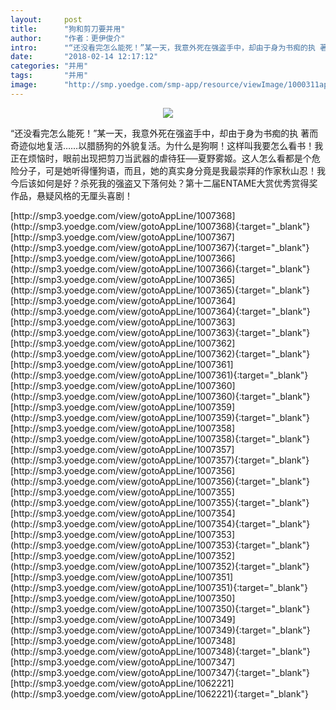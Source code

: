 ```yaml
---
layout:     post
title:      "狗和剪刀要并用"
author:     "作者：更伊俊介"
intro:      "“还没看完怎么能死！”某一天，我意外死在强盗手中，却由于身为书痴的执 著而奇迹似地复活……以腊肠狗的外貌复活。为什么是狗啊！这样叫我要怎么看书！我正在烦恼时，眼前出现把剪刀当武器的虐待狂──夏野雾姬。这人怎么看都是个危险分子，可是她听得懂狗语，而且，她的真实身分竟是我最崇拜的作家秋山忍！我今后该如何是好？杀死我的强盗又下落何处？第十二届ENTAME大赏优秀赏得奖作品，悬疑风格的无厘头喜剧！"
date:       "2018-02-14 12:17:12"
categories: "并用"
tags:       "并用"
image:      "http://smp.yoedge.com/smp-app/resource/viewImage/1000311appline.png"
---
```

<div style="text-align: center">
<p><img src="http://smp.yoedge.com/smp-app/resource/viewImage/1000311appline.png"/></p>
</div>
<p class="post-meta">
<span>“还没看完怎么能死！”某一天，我意外死在强盗手中，却由于身为书痴的执 著而奇迹似地复活……以腊肠狗的外貌复活。为什么是狗啊！这样叫我要怎么看书！我正在烦恼时，眼前出现把剪刀当武器的虐待狂──夏野雾姬。这人怎么看都是个危险分子，可是她听得懂狗语，而且，她的真实身分竟是我最崇拜的作家秋山忍！我今后该如何是好？杀死我的强盗又下落何处？第十二届ENTAME大赏优秀赏得奖作品，悬疑风格的无厘头喜剧！</span>
</p>
[http://smp3.yoedge.com/view/gotoAppLine/1007368](http://smp3.yoedge.com/view/gotoAppLine/1007368){:target="_blank"}
[http://smp3.yoedge.com/view/gotoAppLine/1007367](http://smp3.yoedge.com/view/gotoAppLine/1007367){:target="_blank"}
[http://smp3.yoedge.com/view/gotoAppLine/1007366](http://smp3.yoedge.com/view/gotoAppLine/1007366){:target="_blank"}
[http://smp3.yoedge.com/view/gotoAppLine/1007365](http://smp3.yoedge.com/view/gotoAppLine/1007365){:target="_blank"}
[http://smp3.yoedge.com/view/gotoAppLine/1007364](http://smp3.yoedge.com/view/gotoAppLine/1007364){:target="_blank"}
[http://smp3.yoedge.com/view/gotoAppLine/1007363](http://smp3.yoedge.com/view/gotoAppLine/1007363){:target="_blank"}
[http://smp3.yoedge.com/view/gotoAppLine/1007362](http://smp3.yoedge.com/view/gotoAppLine/1007362){:target="_blank"}
[http://smp3.yoedge.com/view/gotoAppLine/1007361](http://smp3.yoedge.com/view/gotoAppLine/1007361){:target="_blank"}
[http://smp3.yoedge.com/view/gotoAppLine/1007360](http://smp3.yoedge.com/view/gotoAppLine/1007360){:target="_blank"}
[http://smp3.yoedge.com/view/gotoAppLine/1007359](http://smp3.yoedge.com/view/gotoAppLine/1007359){:target="_blank"}
[http://smp3.yoedge.com/view/gotoAppLine/1007358](http://smp3.yoedge.com/view/gotoAppLine/1007358){:target="_blank"}
[http://smp3.yoedge.com/view/gotoAppLine/1007357](http://smp3.yoedge.com/view/gotoAppLine/1007357){:target="_blank"}
[http://smp3.yoedge.com/view/gotoAppLine/1007356](http://smp3.yoedge.com/view/gotoAppLine/1007356){:target="_blank"}
[http://smp3.yoedge.com/view/gotoAppLine/1007355](http://smp3.yoedge.com/view/gotoAppLine/1007355){:target="_blank"}
[http://smp3.yoedge.com/view/gotoAppLine/1007354](http://smp3.yoedge.com/view/gotoAppLine/1007354){:target="_blank"}
[http://smp3.yoedge.com/view/gotoAppLine/1007353](http://smp3.yoedge.com/view/gotoAppLine/1007353){:target="_blank"}
[http://smp3.yoedge.com/view/gotoAppLine/1007352](http://smp3.yoedge.com/view/gotoAppLine/1007352){:target="_blank"}
[http://smp3.yoedge.com/view/gotoAppLine/1007351](http://smp3.yoedge.com/view/gotoAppLine/1007351){:target="_blank"}
[http://smp3.yoedge.com/view/gotoAppLine/1007350](http://smp3.yoedge.com/view/gotoAppLine/1007350){:target="_blank"}
[http://smp3.yoedge.com/view/gotoAppLine/1007349](http://smp3.yoedge.com/view/gotoAppLine/1007349){:target="_blank"}
[http://smp3.yoedge.com/view/gotoAppLine/1007348](http://smp3.yoedge.com/view/gotoAppLine/1007348){:target="_blank"}
[http://smp3.yoedge.com/view/gotoAppLine/1007347](http://smp3.yoedge.com/view/gotoAppLine/1007347){:target="_blank"}
[http://smp3.yoedge.com/view/gotoAppLine/1062221](http://smp3.yoedge.com/view/gotoAppLine/1062221){:target="_blank"}


